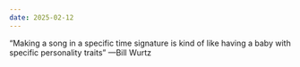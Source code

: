 ```yaml
---
date: 2025-02-12
---
```


“Making a song in a specific time signature is kind of like having a baby with specific personality traits” —Bill Wurtz
